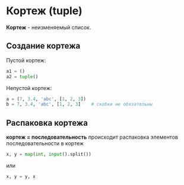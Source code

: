 # Кортеж (tuple)

**Кортеж** - неизменяемый список.

## Создание кортежа

Пустой кортеж:
```python
a1 = ()
a2 = tuple()
```

Непустой кортеж:
```python
a = (7, 3.4, 'abc', [1, 2, 3])
b = 7, 3.4, 'abc', [1, 2, 3]    # скобки не обязательны
```

## Распаковка кортежа

**кортеж = последовательность** происходит распаковка элементов последовательности в кортеж

```python
x, y = map(int, input().split())
```
или
```python
x, y = y, x
```
